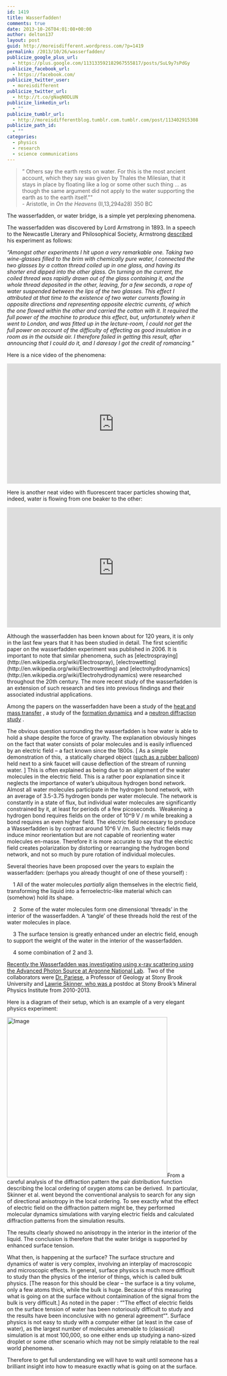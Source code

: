 ```yaml
---
id: 1419
title: Wasserfadden!
comments: true
date: 2013-10-26T04:01:08+00:00
author: delton137
layout: post
guid: http://moreisdifferent.wordpress.com/?p=1419
permalink: /2013/10/26/wasserfadden/
publicize_google_plus_url:
  - https://plus.google.com/113133592182967555817/posts/SuL9y7sPdGy
publicize_facebook_url:
  - https://facebook.com/
publicize_twitter_user:
  - moreisdifferent
publicize_twitter_url:
  - http://t.co/gNaqN0DLUN
publicize_linkedin_url:
  - ""
publicize_tumblr_url:
  - http://moreisdifferentblog.tumblr.com.tumblr.com/post/113402915308
publicize_path_id:
  - ""
categories:
  - physics
  - research
  - science communications
---
```

> &#8221; Others say the earth rests on water. For this is the most ancient account, which they say was given by Thales the Milesian, that it stays in place by floating like a log or some other such thing ... as though the same argument did not apply to the water supporting the earth as to the earth itself.""
                                                  <br> - Aristotle, in _On the Heavens_ (II,13,294a28) 350 BC

<p dir="ltr">
  The wasserfadden, or water bridge, is a simple yet perplexing phenomena.
</p>
<!--more-->
<p dir="ltr">
  The wasserfadden was discovered by Lord Armstrong in 1893. In a speech to the Newcastle Literary and Philosophical Society, Armstrong <a href="http://amasci.com/freenrg/wasser.html">described</a> his experiment as follows:
</p>

<p dir="ltr">
  <em>“Amongst other experiments I hit upon a very remarkable one. Taking two wine-glasses filled to the brim with chemically pure water, I connected the two glasses by a cotton thread coiled up in one glass, and having its shorter end dipped into the other glass. On turning on the current, the coiled thread was rapidly drawn out of the glass containing it, and the whole thread deposited in the other, leaving, for a few seconds, a rope of water suspended between the lips of the two glasses. This effect I attributed at that time to the existence of two water currents flowing in opposite directions and representing opposite electric currents, of which the one flowed within the other and carried the cotton with it. It required the full power of the machine to produce this effect, but, unfortunately when it went to London, and was fitted up in the lecture-room, I could not get the full power on account of the difficulty of effecting as good insulation in a room as in the outside air. I therefore failed in getting this result, after announcing that I could do it, and I daresay I got the credit of romancing.”</em>
</p>

<p dir="ltr">
  Here is a nice video of the phenomena:
</p>
<p align="center">
<iframe width="560" height="315" src="https://www.youtube.com/embed/cPtL3S1v4jw" frameborder="0" allowfullscreen></iframe>
</p>
Here is another neat video with fluorescent tracer particles showing that, indeed, water is flowing from one beaker to the other:
<p align="center">
<iframe width="560" height="315" src="https://www.youtube.com/embed/ez-VdBdjE0w" frameborder="0" allowfullscreen></iframe>
</p>
Although the wasserfadden has been known about for 120 years, it is only in the last few years that it has been studied in detail. The first scientific paper on the wasserfadden experiment was published in 2006. It is important to note that similar phenomena, such as [electrospraying](http://en.wikipedia.org/wiki/Electrospray), [electrowetting](http://en.wikipedia.org/wiki/Electrowetting) and [electrohydrodynamics](http://en.wikipedia.org/wiki/Electrohydrodynamics) were researched throughout the 20th century. The more recent study of the wasserfadden is an extension of such research and ties into previous findings and their associated industrial applications.

<p dir="ltr">
  Among the papers on the wasserfadden have been a study of the <a href="http://iopscience.iop.org/0022-3727/40/19/052">heat and mass transfer</a> , a study of the <a href="http://iopscience.iop.org/0022-3727/41/18/185502">formation dynamics</a> and a <a href="iopscience.iop.org/0022-3727/43/10/105502">neutron diffraction study</a> .
</p>

<p dir="ltr">
  The obvious question surrounding the wasserfadden is how water is able to hold a shape despite the force of gravity. The explanation obviously hinges on the fact that water consists of polar molecules and is easily influenced by an electric field &#8211; a fact known since the 1800s. [ As a simple demonstration of this,  a statically charged object (<a href="http://www.wikihow.com/Bend-Water-with-Static-Electricity">such as a rubber balloon</a>) held next to a sink faucet will cause deflection of the stream of running water. ] This is often explained as being due to an alignment of the water molecules in the electric field. This is a rather poor explanation since it neglects the importance of water&#8217;s ubiquitous hydrogen bond network. Almost all water molecules participate in the hydrogen bond network, with an average of 3.5-3.75 hydrogen bonds per water molecule. The network is constantly in a state of flux, but individual water molecules are significantly constrained by it, at least for periods of a few picoseconds.  Weakening a hydrogen bond requires fields on the order of 10^9 V / m while breaking a bond requires an even higher field. The electric field necessary to produce a Wasserfadden is by contrast around 10^6 V /m. Such electric fields may induce minor reorientation but are not capable of reorienting water molecules en-masse. Therefore it is more accurate to say that the electric field creates polarization by distorting or rearranging the hydrogen bond network, and not so much by pure rotation of individual molecules.
</p>

<p dir="ltr">
  Several theories have been proposed over the years to explain the wasserfadden: (perhaps you already thought of one of these yourself) :
</p>

<p dir="ltr">
      1 All of the water molecules <em>partially</em> align themselves in the electric field, transforming the liquid into a ferroelectric-like material which can (somehow) hold its shape.
</p>

<p dir="ltr">
      2  Some of the water molecules form one dimensional ‘threads’ in the interior of the wasserfadden. A ‘tangle’ of these threads hold the rest of the water molecules in place.
</p>

<p dir="ltr">
      3 The surface tension is greatly enhanced under an electric field, enough to support the weight of the water in the interior of the wasserfadden.
</p>

<p dir="ltr">
      4 some combination of 2 and 3.
</p>

[Recently the Wasserfadden was investigating using x-ray scattering using the Advanced Photon Source at Argonne National Lab](http://www.pnas.org/content/109/41/16463.short).  Two of the collaborators were [Dr. Pariese](http://www.stonybrook.edu/commcms/geosciences/people/faculty/parise/index.html), a Professor of Geology at Stony Brook University and [Lawrie Skinner, who was a](http://www.mpi.stonybrook.edu/people/LawrieSkinner/index.html) postdoc at Stony Brook&#8217;s Mineral Physics Institute from 2010-2013.

Here is a diagram of their setup, which is an example of a very elegant physics experiment:

[<img id="i-1448" class="size-full wp-image aligncenter" src="http://www.moreisdifferent.com/wp-content/uploads/2013/10/setup_diagram.png?w=650" alt="Image" width="420" height="420" />](http://www.moreisdifferent.com/wp-content/uploads/2013/10/setup_diagram.png)From a careful analysis of the diffraction pattern the pair distribution function describing the local ordering of oxygen atoms can be derived.  In particular, Skinner et al. went beyond the conventional analysis to search for any sign of directional anisotropy in the local ordering. To see exactly what the effect of electric field on the diffraction pattern might be, they performed molecular dynamics simulations with varying electric fields and calculated diffraction patterns from the simulation results.

The results clearly showed no anisotropy in the interior in the interior of the liquid. The conclusion is therefore that the water bridge is supported by enhanced surface tension.

What then, is happening at the surface? The surface structure and dynamics of water is very complex, involving an interplay of macroscopic and microscopic effects. In general, surface physics is much more difficult to study than the physics of the interior of things, which is called bulk physics. [The reason for this should be clear &#8211; the surface is a tiny volume, only a few atoms thick, while the bulk is huge. Because of this measuring what is going on at the surface without contaimination of the signal from the bulk is very difficult.] As noted in the paper : &#8220;"The effect of electric fields on the surface tension of water has been notoriously difficult to study and the results have been inconclusive with no general agreement&#8220;". Surface physics is not easy to study with a computer either (at least in the case of water), as the largest number of molecules amenable to (classical) simulation is at most 100,000, so one either ends up studying a nano-sized droplet or some other scenario which may not be simply relatable to the real world phenomena.

Therefore to get full understanding we will have to wait until someone has a brilliant insight into how to measure exactly what is going on at the surface.
